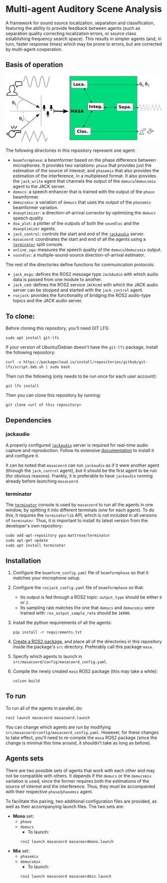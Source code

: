 # Multi-agent Auditory Scene Analysis
A framework for sound source localization, separation and classification, featuring the ability to provide feedback between agents (such as separation quality correcting localization errors, or source class establishing frequency search space). This results in simpler agents (and, in turn, faster response times) which may be prone to errors, but are corrected by multi-agent cooperation.

## Basis of operation

![Diagram of the whole system](/MASA.png?raw=true)

The following directories in this repository represent one agent:

- `beamformphase`: a beamformer based on the phase difference between microphones. It provides two variations: `phase` that provides just the estimation of the source of interest; and `phasemix` that also provides the estimation of the interference, in a multiplexed format. It also provides the `jack_write` agent that channels the output of the `demucs`/`demucsmix` agent to the JACK server.
- `demucs`: a speech enhancer that is trained with the output of the `phase` beamformer.
- `demucsmix`: a variation of `demucs` that uses the output of the `phasemix` beamformer variation.
- `doaoptimizer`: a direction-of-arrival corrector by optimizing the `demucs` speech quality 
- `doa_plot`: a plotter of the outputs of both the `soundloc` and the `doaoptimizer` agents.
- `jack_control`: controls the start and end of the [`jackaudio`](https://jackaudio.org/) server.
- `masacoord`: coordinates the start and end of all the agents using a [`terminator`](https://gnome-terminator.org/) split console.
- `online_sqa`: measures the speech quality of the `demucs`/`demucsmix` output.
- `soundloc`: a multiple-sound-source direction-of-arrival estimator.

The rest of the directories define functions for communication protocols:
- `jack_msgs`: defines the ROS2 message type `JackAudio` with which audio data is passed from one module to another.
- `jack_cmd`: defines the ROS2 service `JACKcmd` with which the JACK audio server can be stopped and started with the `jack_control` agent.
- `rosjack`: provides the functionality of bridging the ROS2 audio-type topics and the JACK audio server.

## To clone:

Before cloning this repository, you'll need GIT LFS:

    sudo apt install git-lfs

If your version of Ubuntu/Debian doesn't have the `git-lfs` package, install the following repository:

    curl -s https://packagecloud.io/install/repositories/github/git-lfs/script.deb.sh | sudo bash

Then run the following (only needs to be run once for each user account):

    git lfs install

Then you can clone this repository by running:

    git clone <url of this repository>


## Dependencies

### jackaudio

A properly configured [`jackaudio`](https://jackaudio.org/) server is required for real-time audio capture and reproduction. Follow its extensive [documentation](https://github.com/jackaudio/jackaudio.github.com/wiki) to install it and configure it.

It can be noted that `masacoord` can run `jackaudio` as if it were another agent (through the `jack_control` agent), but it should be the first agent to be run (for obvious reasons). Frankly, it is preferable to have `jackaudio` running already before launching `masacoord`.

### terminator

The [`terminator`](https://gnome-terminator.org/) console is used by `masacoord` to run all the agents in one window, by splitting it into different terminals (one for each agent). To do this, it requires the `terminatorlib` API, which is not included in all versions of `terminator`. Thus, it is important to install its latest version from the developer's own repository:

```
sudo add-apt-repository ppa:mattrose/terminator
sudo apt-get update
sudo apt install terminator
```

## Installation

1. Configure the `beamform_config.yaml` file of `beamformphase` so that it matches your microphone setup.

2. Configure the `rosjack_config.yaml` file of `beamformphase` so that:

    - Its output is fed through a ROS2 topic: `output_type` should be either `0` or `2`.
    - Its sampling rate matches the one that `demucs` and `demucsmix` were trained with: `ros_output_sample_rate` should be `16000`.

3. Install the python requirements of all the agents:
    ```
    pip install -r requirements.txt
    ```

4. [Create a ROS2 package](https://docs.ros.org/en/humble/Tutorials/Beginner-Client-Libraries/Creating-Your-First-ROS2-Package.html), and place all of the directories in this repository inside the package's `src` directory. Preferably call this package `masa`.

5. Specify which agents to launch in `src/masacoord/config/masacoord_config.yaml`.

6. Compile the newly created `masa` ROS2 package (this may take a while):
    ```
    colcon build
    ```

## To run

To run all of the agents in parallel, do:
```
ros2 launch masacoord masacoord.launch
```
You can change which agents are run by modifying `src/masacoord/config/masacoord_config.yaml`. However, for these changes to take effect, you'll need to re-compile the `masa` ROS2 package (since the change is minimal this time around, it shouldn't take as long as before).


## Agents sets

There are two possible sets of agents that work with each other and may not be compatible with others. It depends if the `demucs` or the `demucsmix` variation is used, since the former requires both the estimations of the source of interest and the interference. Thus, they must be accompanied with their respective `phase`/`phasemix` agent.

To facilitate this pairing, two additional configuration files are provided, as well as their accompanying launch files. The two sets are:

- **Mono** set:
    - `phase`
    - `demucs`
        - To launch:
        ```
        ros2 launch masacoord masacoordmono.launch
        ```
- **Mix** set:
    - `phasemix`
    - `demucsmix`
        - To launch:
        ```
        ros2 launch masacoord masacoordmix.launch
        ```
